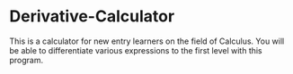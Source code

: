 # Derivative-Calculator
This is a calculator for new entry learners on the field of Calculus. You will be able to differentiate various expressions to the first level with this program.
